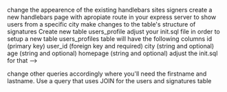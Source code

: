 change the appearence of the existing handlebars sites signers
create a new handlebars page with apropiate route in your express server to show users from a specific city
make changes to the table's structure of signatures
Create new table users_profile
adjust your init.sql file in order to setup a new table users_profiles
table will have the following columns
id (primary key)
user_id (foreign key and required)
city (string and optional)
age (string and optional)
homepage (string and optional)
adjust the init.sql for that -->

<!-- Additional profile information page
create handlebars file accordingly -->

<!-- create GET route in express app -->
<!-- create POST route when user is submitting the additional profile information -->
<!-- create new function in db.js in order to INSERT new data into the user_profiles table -->
<!-- Change appearence of signers page -->
<!-- show now information about age and city as well -->
<!-- create for that a new function in your db.js with FULL OUTER JOIN to get the data from users and user_profiles table -->
<!-- insert link in handlebars file for the name if the person has a homepage
insert link in handlebars file for the city if the person has provided a city -->

<!-- link should to go new route e.g. /signers/Berlin where you show information about all signers from a specific city
look into your portfolio project how we have dealt with dynamic parameters in the route. There is a way in express to listen to ANY route with /signers/:city and we have used it in our portfolio project (you will implement this dynamic route for the next bullet point) -->

<!-- ## Create new page for signers from a specific city -->
<!-- create handlebars file with appropiate GET route in your express app -->
<!-- you will need a new function in your db.js where you want to get signers from a specific city -->
<!-- here the name of the signer will also be a link when the person provided a value for the homepage -->

<!-- ## Change table structure of signatures table -->

<!-- we will not need the firstname and lastname anymore -->
<!-- we will get this information with the help of a query that uses JOIN on the users and signatures table -->

<!-- adjust your petition handlebars files accordingly (we don't need an input for firstname and lastname anymore) -->

change other queries accordingly where you'll need the firstname and lastname. Use a query that uses JOIN for the users and signatures table
